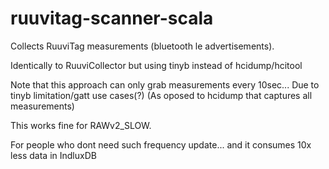 # ruuvitag-scanner-scala

Collects RuuviTag measurements (bluetooth le advertisements). 

Identically to RuuviCollector but using tinyb instead of hcidump/hcitool


Note that this approach can only grab measurements every 10sec... Due to tinyb limitation/gatt use cases(?) 
(As oposed to hcidump that captures all measurements)


This works fine for RAWv2_SLOW. 

For people who dont need such frequency update... and it consumes 10x less data in IndluxDB

